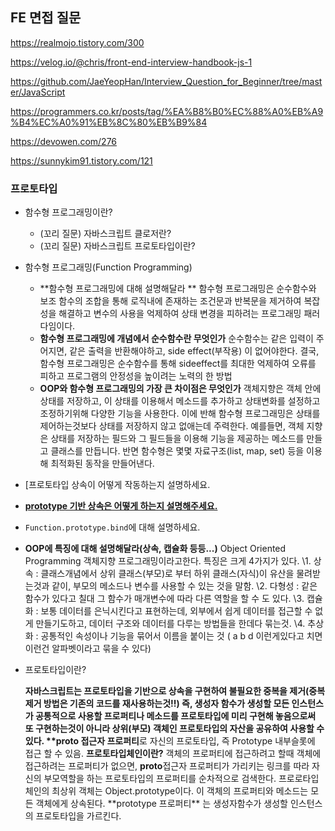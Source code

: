## FE 면접 질문

https://realmojo.tistory.com/300

https://velog.io/@chris/front-end-interview-handbook-js-1

https://github.com/JaeYeopHan/Interview_Question_for_Beginner/tree/master/JavaScript

https://programmers.co.kr/posts/tag/%EA%B8%B0%EC%88%A0%EB%A9%B4%EC%A0%91%EB%8C%80%EB%B9%84

https://devowen.com/276

https://sunnykim91.tistory.com/121

### 프로토타입

- 함수형 프로그래밍이란?
  - (꼬리 질문) 자바스크립트 클로저란?
  - (꼬리 질문) 자바스크립트 프로토타입이란?
- 함수형 프로그래밍(Function Programming)
  - **함수형 프로그래밍에 대해 설명해달라
    ** 함수형 프로그래밍은 순수함수와 보조 함수의 조합을 통해 로직내에 존재하는 조건문과 반복문을 제거하여 복잡성을 해결하고 변수의 사용을 억제하여 상태 변경을 피하려는 프로그래밍 패러다임이다.
  - **함수형 프로그래밍에 개념에서 순수함수란 무엇인가**
    순수함수는 같은 입력이 주어지면, 같은 출력을 반환해야하고, side effect(부작용) 이 없어야한다.
    결국, 함수형 프로그래밍은 순수함수를 통해 sideeffect를 최대한 억제하여 오류를 피하고 프로그램의 안정성을 높이려는 노력의 한 방법
  - **OOP와 함수형 프로그래밍의 가장 큰 차이점은 무엇인가**
    객체지향은 객체 안에 상태를 저장하고, 이 상태를 이용해서 메소드를 추가하고 상태변화를 설정하고 조정하기위해 다양한 기능을 사용한다. 이에 반해 함수형 프로그래밍은 상태를 제어하는것보다 상태를 저장하지 않고 없애는데 주력한다.
    예를들면, 객체 지향은 상태를 저장하는 필드와 그 필드들을 이용해 기능을 제공하는 메소드를 만들고 클래스를 만듭니다. 반면 함수형은 몇몇 자료구조(list, map, set) 등을 이용해 최적화된 동작을 만들어낸다.
- [프로토타입 상속이 어떻게 작동하는지 설명하세요.
- [**prototype 기반 상속은 어떻게 하는지 설명해주세요.**](https://devowen.com/276#prototype%--%EA%B-%B-%EB%B-%--%--%EC%--%--%EC%--%-D%EC%-D%--%--%EC%--%B-%EB%--%BB%EA%B-%-C%--%ED%--%--%EB%-A%--%EC%A-%--%--%EC%--%A-%EB%AA%--%ED%--%B-%EC%A-%BC%EC%--%B-%EC%-A%---)

- `Function.prototype.bind`에 대해 설명하세요.

- **OOP에 특징에 대해 설명해달라(상속, 캡슐화 등등...)**
  Object Oriented Programming 객체지향 프로그래밍이라고한다. 특징은 크게 4가지가 있다.
  \1. 상속 : 클래스개념에서 상위 클래스(부모)로 부터 하위 클래스(자식)이 유산을 물려받는것과 같이, 부모의 메소드나 변수를 사용할 수 있는 것을 말함.
  \2. 다형성 : 같은 함수가 있다고 칠대 그 함수가 매개변수에 따라 다른 역할을 할 수 도 있다.
  \3. 캡슐화 : 보통 데이터를 은닉시킨다고 표현하는데, 외부에서 쉽게 데이터를 접근할 수 없게 만들기도하고, 데이터 구조와 데이터를 다루는 방법들을 한데다 묶는것.
  \4. 추상화 : 공통적인 속성이나 기능을 묶어서 이름을 붙이는 것 ( a b d 이런게있다고 치면 이런건 알파벳이라고 묶을 수 있다)

- 프로토타입이란?

  **자바스크립트는 프로토타입을 기반으로 상속을 구현하여 불필요한 중복을 제거(중복 제거 방법은 기존의 코드를 재사용하는것!!)
  즉, 생성자 함수가 생성할 모든 인스턴스가 공통적으로 사용할 프로퍼티나 메소드를 프로토타입에 미리 구현해 놓음으로써 또 구현하는것이 아니라 상위(부모) 객체인 프로토타입의 자산을 공유하여 사용할 수 있다.
  ****proto** 접근자 프로퍼티**로 자신의 프로토타입, 즉 Prototype 내부슬롯에 접근 할 수 있음.
  **프로토타입체인이란?** 객체의 프로퍼티에 접근하려고 할때 객체에 접근하려는 프로퍼티가 없으면, **proto**접근자 프로퍼티가 가리키는 링크를 따라 자신의 부모역할을 하는 프로토타입의 프로퍼티를 순차적으로 검색한다. 프로로타입체인의 최상위 객체는 Object.prototype이다. 이 객체의 프로퍼티와 메소드는 모든 객체에게 상속된다.
  **prototype 프로퍼티\*\* 는 생성자함수가 생성할 인스턴스의 프로토타입을 가르킨다.
